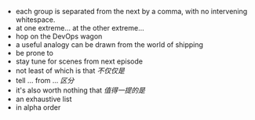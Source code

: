 - each group is separated from the next by a comma, with no intervening whitespace.
- at one extreme... at the other extreme...
- hop on the DevOps wagon
- a useful analogy can be drawn from the world of shipping
- be prone to
- stay tune for scenes from next episode
- not least of which is that *不仅仅是*
- tell ... from ... *区分*
- it's also worth nothing that *值得一提的是*
- an exhaustive list
- in alpha order